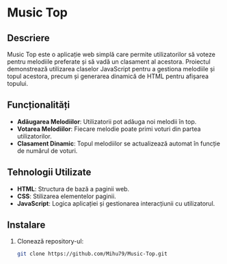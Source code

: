 # Music Top

## Descriere

Music Top este o aplicație web simplă care permite utilizatorilor să voteze pentru melodiile preferate și să vadă un clasament al acestora. Proiectul demonstrează utilizarea claselor JavaScript pentru a gestiona melodiile și topul acestora, precum și generarea dinamică de HTML pentru afișarea topului.

## Funcționalități

- **Adăugarea Melodiilor**: Utilizatorii pot adăuga noi melodii în top.
- **Votarea Melodiilor**: Fiecare melodie poate primi voturi din partea utilizatorilor.
- **Clasament Dinamic**: Topul melodiilor se actualizează automat în funcție de numărul de voturi.

## Tehnologii Utilizate

- **HTML**: Structura de bază a paginii web.
- **CSS**: Stilizarea elementelor paginii.
- **JavaScript**: Logica aplicației și gestionarea interacțiunii cu utilizatorul.

## Instalare

1. Clonează repository-ul:

   ```bash
   git clone https://github.com/Mihu79/Music-Top.git
 
